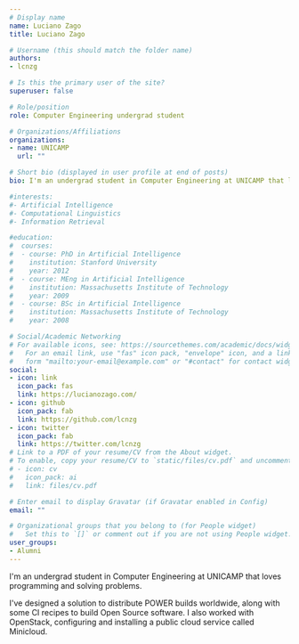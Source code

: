 ```yaml
---
# Display name
name: Luciano Zago
title: Luciano Zago

# Username (this should match the folder name)
authors:
- lcnzg

# Is this the primary user of the site?
superuser: false

# Role/position
role: Computer Engineering undergrad student

# Organizations/Affiliations
organizations:
- name: UNICAMP
  url: ""

# Short bio (displayed in user profile at end of posts)
bio: I'm an undergrad student in Computer Engineering at UNICAMP that loves programming and solving problems.

#interests:
#- Artificial Intelligence
#- Computational Linguistics
#- Information Retrieval

#education:
#  courses:
#  - course: PhD in Artificial Intelligence
#    institution: Stanford University
#    year: 2012
#  - course: MEng in Artificial Intelligence
#    institution: Massachusetts Institute of Technology
#    year: 2009
#  - course: BSc in Artificial Intelligence
#    institution: Massachusetts Institute of Technology
#    year: 2008

# Social/Academic Networking
# For available icons, see: https://sourcethemes.com/academic/docs/widgets/#icons
#   For an email link, use "fas" icon pack, "envelope" icon, and a link in the
#   form "mailto:your-email@example.com" or "#contact" for contact widget.
social:
- icon: link
  icon_pack: fas
  link: https://lucianozago.com/
- icon: github
  icon_pack: fab
  link: https://github.com/lcnzg
- icon: twitter
  icon_pack: fab
  link: https://twitter.com/lcnzg
# Link to a PDF of your resume/CV from the About widget.
# To enable, copy your resume/CV to `static/files/cv.pdf` and uncomment the lines below.  
# - icon: cv
#   icon_pack: ai
#   link: files/cv.pdf

# Enter email to display Gravatar (if Gravatar enabled in Config)
email: ""

# Organizational groups that you belong to (for People widget)
#   Set this to `[]` or comment out if you are not using People widget.  
user_groups:
- Alumni
---
```


I'm an undergrad student in Computer Engineering at UNICAMP that loves programming and solving problems.

I've designed a solution to distribute POWER builds worldwide, along with some CI recipes to build Open Source software. I also worked with OpenStack, configuring and installing a public cloud service called Minicloud.
